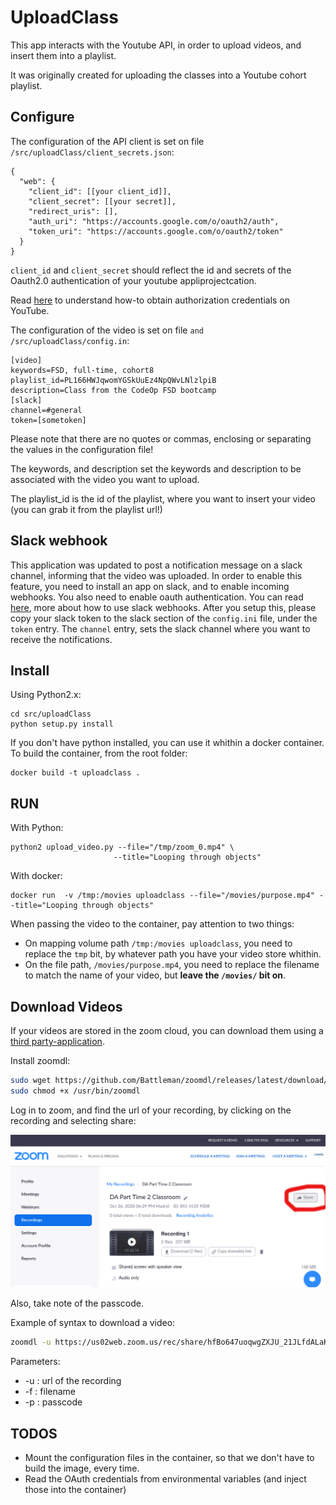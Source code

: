 # UploadClass

This app interacts with the Youtube API, in order to upload videos, and insert them into a playlist.

It was originally created for uploading the classes into a Youtube cohort playlist.

## Configure

The configuration of the API client is set on file `/src/uploadClass/client_secrets.json`:

```
{
  "web": {
    "client_id": [[your client_id]],
    "client_secret": [[your secret]],
    "redirect_uris": [],
    "auth_uri": "https://accounts.google.com/o/oauth2/auth",
    "token_uri": "https://accounts.google.com/o/oauth2/token"
  }
}
```

`client_id` and `client_secret` should reflect the id and secrets of the Oauth2.0 authentication of your youtube appliprojectcation.

Read [here](https://developers.google.com/youtube/registering_an_application) to understand how-to obtain authorization credentials on YouTube.  

The configuration of the video is set on file `and /src/uploadClass/config.in`:

```
[video]
keywords=FSD, full-time, cohort8
playlist_id=PL166HWJqwomYGSkUuEz4NpQWvLNlzlpiB
description=Class from the CodeOp FSD bootcamp
[slack]
channel=#general
token=[sometoken]
```
Please note that there are no quotes or commas, enclosing or separating the values in the configuration file!

The keywords, and description set the keywords and description to be associated with the video you want to upload.

The playlist_id is the id of the playlist, where you want to insert your video (you can grab it from the playlist url!)

## Slack webhook

This application was updated to post a notification message on a slack channel, informing that the video was uploaded.
In order to enable this feature, you need to install an app on slack, and to enable incoming webhooks. You also need to enable oauth authentication. You can read [here](https://api.slack.com/messaging/webhooks), more about how to use slack webhooks.
After you setup this, please copy your slack token to the slack section of the `config.ini` file, under the `token` entry.
The `channel` entry, sets the slack channel where you want to receive the notifications.

## Install

Using Python2.x:

```
cd src/uploadClass
python setup.py install
```

If you don't have python installed, you can use it whithin a docker container. To build the container, from the root folder:

```
docker build -t uploadclass .
```

## RUN

With Python:

```
python2 upload_video.py --file="/tmp/zoom_0.mp4" \
                       --title="Looping through objects" 
```

With docker:

```
docker run  -v /tmp:/movies uploadclass --file="/movies/purpose.mp4" --title="Looping through objects"
```

When passing the video to the container, pay attention to two things:
- On mapping volume path `/tmp:/movies uploadclass`, you need to replace the `tmp` bit, by whatever path you have your video store whithin.
- On the file path, `/movies/purpose.mp4`, you need to replace the filename to match the name of your video, but **leave the `/movies/` bit on**.

## Download Videos

If your videos are stored in the zoom cloud, you can download them using a [third party-application](https://github.com/Battleman/zoomdl).

Install zoomdl:

```bash
sudo wget https://github.com/Battleman/zoomdl/releases/latest/download/zoomdl -O /usr/bin/zoomdl
sudo chmod +x /usr/bin/zoomdl
```

Log in to zoom, and find the url of your recording, by clicking on the recording and selecting share:

![zoom](share_rec.png)

Also, take note of the passcode.

Example of syntax to download a video:

```bash
zoomdl -u https://us02web.zoom.us/rec/share/hfBo647uoqwgZXJU_21JLfdALaKW0xAxJkOBgg7TU0iDC5HhZNjUfdoeNs6_QGmS.nwxO9aExy1QZoo0y?startTime=1603733367000 -f /tmp/zoom1.mp4 -p 3j3+n1i@
```

Parameters:

* -u : url of the recording
* -f : filename
* -p : passcode



## TODOS

- Mount the configuration files in the container, so that we don't have to build the image, every time.
- Read the OAuth credentials from environmental variables (and inject those into the container)
